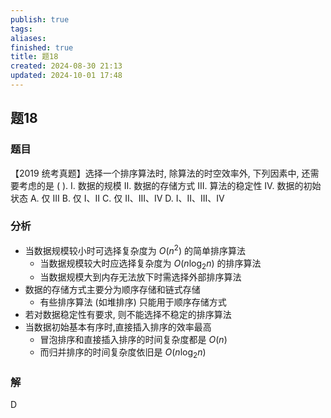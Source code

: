 ```yaml
---
publish: true
tags: 
aliases: 
finished: true
title: 题18
created: 2024-08-30 21:13
updated: 2024-10-01 17:48
---
```

## 题18
### 题目
【2019 统考真题】选择一个排序算法时, 除算法的时空效率外, 下列因素中, 还需要考虑的是 ( ).
I. 数据的规模
II. 数据的存储方式
III. 算法的稳定性
IV. 数据的初始状态
A. 仅 III 
B. 仅 I、II 
C. 仅 II、III、IV 
D. I、II、III、IV
### 分析
- 当数据规模较小时可选择复杂度为 $O\left( {n}^{2}\right)$ 的简单排序算法
    - 当数据规模较大时应选择复杂度为 $O\left( {n{\log }_{2}n}\right)$ 的排序算法
    - 当数据规模大到内存无法放下时需选择外部排序算法
- 数据的存储方式主要分为顺序存储和链式存储
    - 有些排序算法 (如堆排序) 只能用于顺序存储方式
- 若对数据稳定性有要求, 则不能选择不稳定的排序算法
- 当数据初始基本有序时,直接插入排序的效率最高
    - 冒泡排序和直接插入排序的时间复杂度都是 $O\left( n\right)$ 
    - 而归并排序的时间复杂度依旧是 $O\left( {n{\log }_{2}n}\right)$ 
### 解
D

